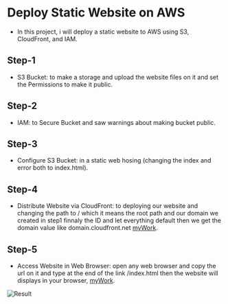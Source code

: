 # Deploy Static Website on AWS
* In this project, i will deploy a static website to AWS using S3, CloudFront, and IAM.

## Step-1
  * S3 Bucket: to make a storage and upload the website files on it and set the Permissions to make it public.
## Step-2 
  * IAM: to Secure Bucket and saw warnings about making bucket public.
## Step-3 
  * Configure S3 Bucket: in a static web hosing (changing the index and error both to index.html).
## Step-4 
  * Distribute Website via CloudFront: to deploying our website and changing the path to / which it means the root path and our domain we created in step1 finnaly the ID and let everything default then we get the domain value like domain.cloudfront.net [myWork](www.d2349cov2ak85p.cloudfront.net/index.html).
## Step-5 
  * Access Website in Web Browser: open any web browser and copy the url on it and type at the end of the link /index.html then the website will displays in your browser, [myWork](https://semo-web.s3.amazonaws.com/index.html).

![Result](https://github.com/s403o/project1-aws/blob/master/web.png)
